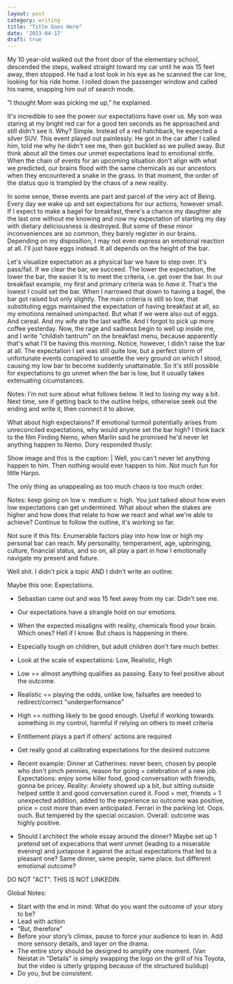 ```yaml
---
layout: post
category: writing
title: "Title Goes Here"
date: '2023-04-17'
draft: true
---
```


My 10 year-old walked out the front door of the elementary school, descended the steps, walked straight toward my car until he was 15 feet away, then stopped. He had a lost look in his eye as he scanned the car line, looking for his ride home. I rolled down the passenger window and called his name, snapping him out of search mode.

"I thought Mom was picking me up," he explained.

It's incredible to see the power our expectations have over us. My son was staring at my bright red car for a good ten seconds as he approached and still didn't see it. Why? Simple. Instead of a red hatchback, he expected a silver SUV. This event played out painlessly. He got in the car after I called him, told me why he didn't see me, then got buckled as we pulled away. But think about all the times our unmet expectations lead to emotional strife. When the chain of events for an upcoming situation don't align with what we predicted, our brains flood with the same chemicals as our ancestors when they encountered a snake in the grass. In that moment, the order of the status quo is trampled by the chaos of a new reality.

In some sense, these events are part and parcel of the very act of Being. Every day we wake up and set expectations for our actions, however small. If I expect to make a bagel for breakfast, there's a chance my daughter ate the last one without me knowing and now my expectation of starting my day with dietary deliciousness is destroyed. But some of these minor inconveniences are so common, they barely register in our brains. Depending on my disposition, I may not even express an emotional reaction at all. I'll just have eggs instead. It all depends on the height of the bar.

Let's visualize expectation as a physical bar we have to step over. It's pass/fail. If we clear the bar, we succeed. The lower the expectation, the lower the bar, the easier it is to meet the criteria, i.e. get over the bar. In our breakfast example, my first and primary criteria was to _have it_. That's the lowest I could set the bar. When I narrowed that down to having a bagel, the bar got raised but only slightly. The main criteria is still so low, that substituting eggs maintained the expectation of having breakfast at all, so my emotions remained unimpacted. But what if we were also out of eggs. And cereal. And my wife ate the last waffle. And I forgot to pick up more coffee yesterday. Now, the rage and sadness begin to well up inside me, and I write "childish tantrum" on the breakfast menu, because apparently that's what I'll be having this morning. Notice, however, I didn't raise the bar at all. The expectation I set was still quite low, but a perfect storm of unfortunate events conspired to unsettle the very ground on which I stood, causing my low bar to become suddenly unattainable. So it's still possible for expectations to go unmet when the bar is low, but it usually takes extenuating cicumstances.

Notes: I'm not sure about what follows below. It led to losing my way a bit. Next time, see if getting back to the outline helps, otherwise seek out the ending and write it, then connect it to above.

What about high expectaions? If emotional turmoil potentially arises from unreconciled expectations, why would anyone set the bar high? I think back to the film Finding Nemo, when Marlin said he promised he'd never let anything happen to Nemo. Dory responded thusly:

Show image and this is the caption: | Well, you can't never let anything happen to him. Then nothing would ever happen to him. Not much fun for little Harpo.

The only thing as unappealing as too much chaos is too much order.  

Notes: keep going on low v. medium v. high. You just talked about how even low expectations can get undermined. What about when the stakes are higher and how does that relate to how we react and what we're able to achieve? Continue to follow the outline, it's working so far.

Not sure if this fits: Enumerable factors play into how low or high my personal bar can reach. My personality, temperament, age, upbringing, culture, financial status, and so on, all play a part in how I emotionally navigate my present and future. 


Well shit. I didn't pick a topic AND I didn't write an outline.

Maybe this one: Expectations.

- Sebastian came out and was 15 feet away from my car. Didn't see me.
- Our expectations have a strangle hold on our emotions.
- When the expected misaligns with reality, chemicals flood your brain. Which ones? Hell if I know. But chaos is happening in there.
- Especially tough on children, but adult children don't fare much better.
- Look at the scale of expectations: Low, Realistic, High
- Low == almost anything qualifies as passing. Easy to feel positive about the outcome.
- Realistic == playing the odds, unlike low, failsafes are needed to redirect/correct "underperformance"
- High == nothing likely to be good enough. Useful if working towards something in my control, harmful if relying on others to meet criteria
- Entitlement plays a part if others' actions are required
- Get really good at calibrating expectations for the desired outcome
- Recent example: Dinner at Catherines: never been, chosen by people who don't pinch pennies, reason for going = celebration of a new job. Expectations: enjoy some killer food, good conversation with friends, gonna be pricey. Reality: Anxiety showed up a bit, but sitting outside helped settle it and good conversation cured it. Food = met, friends = 1 unexpected addition, added to the experience so outcome was positive, price = cost more than even anticipated. Ferrari in the parking lot. Oops. ouch. But tempered by the special occasion. Overall: outcome was highly positive.

- Should I architect the whole essay around the dinner? Maybe set up 1 pretend set of expecations that went unmet (leading to a miserable evening) and juxtapose it against the actual expectations that led to a pleasant one? Same dinner, same people, same place. but different emotional outcome?




DO NOT "ACT". THIS IS NOT LINKEDIN.

Global Notes:

- Start with the end in mind: What do you want the outcome of your story to be?
- Lead with action
- “But, therefore”
- Before your story’s climax, pause to force your audience to lean in. Add more sensory details, and layer on the drama.
- The entire story should be designed to amplify one moment. (Van Neistat in "Details" is simply swapping the logo on the grill of his Toyota, but the video is utterly gripping because of the structured buildup)
- Do you, but be consistent.
